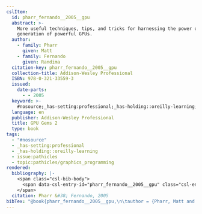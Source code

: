 ```yaml
---
cslItem:
  id: pharr_fernando__2005__gpu
  abstract: >-
    More useful techniques, tips, and tricks for harnessing the power of the new
    generation of powerful GPUs.
  author:
    - family: Pharr
      given: Matt
    - family: Fernando
      given: Randima
  citation-key: pharr_fernando__2005__gpu
  collection-title: Addison-Wesley Professional
  ISBN: 978-0-321-33559-3
  issued:
    date-parts:
      - - 2005
  keyword: >-
    #nosource;_has-setting:professional;_has-holding::oreilly-learning;collection::pathicles::graphics_programming
  language: en
  publisher: Addison-Wesley Professional
  title: GPU Gems 2
  type: book
tags:
  - "#nosource"
  - _has-setting:professional
  - _has-holding::oreilly-learning
  - issue:pathicles
  - topic:pathicles/graphics_programming
rendered:
  bibliography: |-
    <span class="csl-bib-body">
      <span data-csl-entry-id="pharr_fernando__2005__gpu" class="csl-entry">Pharr, M., &#38; Fernando, R. 2005. <i>GPU Gems 2</i>. Addison-Wesley Professional.</span>
    </span>
  citation: Pharr &#38; Fernando, 2005
bibTex: "@book{pharr_fernando__2005__gpu,\n\tauthor = {Pharr, Matt and Fernando, Randima},\n\tseries = {Addison-{Wesley} {Professional}},\n\tyear = {2005},\n\tpublisher = {Addison-Wesley Professional},\n\ttitle = {GPU {Gems} 2},\n}\n\n"
---
```

